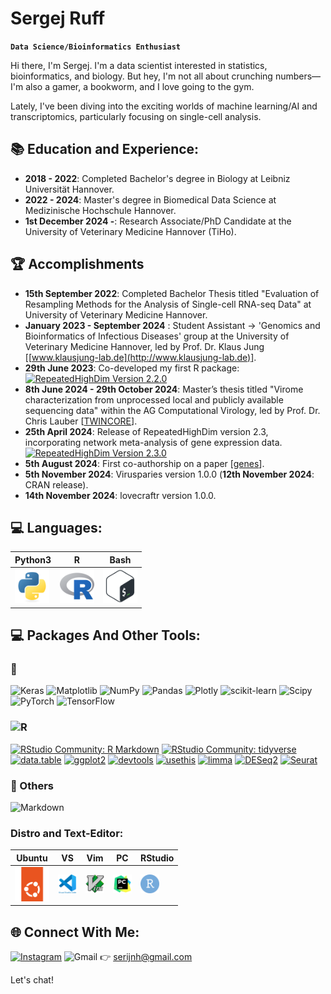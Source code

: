 # Sergej Ruff

**`Data Science/Bioinformatics Enthusiast`**


Hi there, I'm Sergej. I'm a data scientist interested in statistics, bioinformatics, and biology. But hey, I'm not all about crunching numbers—I'm also a gamer, a bookworm, and I love going to the gym.

Lately, I've been diving into the exciting worlds of machine learning/AI and transcriptomics, particularly focusing on single-cell analysis.


## 📚 Education and Experience:

- **2018 - 2022**: Completed Bachelor's degree in Biology at Leibniz Universität Hannover. 
- **2022 - 2024**: Master's degree in Biomedical Data Science at Medizinische Hochschule Hannover.
- **1st December 2024 -**: Research Associate/PhD Candidate at the University of Veterinary Medicine Hannover (TiHo).

## 🏆 Accomplishments

- **15th September 2022**: Completed Bachelor Thesis titled "Evaluation of Resampling Methods for the Analysis of Single-cell RNA-seq Data" at University of Veterinary Medicine Hannover.
- **January 2023 - September 2024** : Student Assistant -> 'Genomics and Bioinformatics of Infectious Diseases' group at the University of Veterinary Medicine Hannover, led by Prof. Dr. Klaus Jung [[www.klausjung-lab.de](http://www.klausjung-lab.de)].
- **29th June 2023**: Co-developed my first R package: [![RepeatedHighDim Version 2.2.0](https://img.shields.io/badge/RepeatedHighDim%20Version%202.2.0-On_CRAN-brightgreen)](https://cran.r-project.org/src/contrib/Archive/RepeatedHighDim/)
- **8th June 2024 - 29th October 2024**: Master’s thesis titled "Virome characterization from unprocessed local and publicly available sequencing data" within the AG Computational Virology, led by Prof. Dr. Chris Lauber [[TWINCORE](https://www.twincore.de/forschungsgruppen/experimentelle-virologie/ag-computergestuetzte-virologie/)].
- **25th April 2024**: Release of RepeatedHighDim version 2.3, incorporating network meta-analysis of gene expression data. [![RepeatedHighDim Version 2.3.0](https://img.shields.io/badge/RepeatedHighDim%20Version%202.3.0-On_CRAN-brightgreen)](https://cran.r-project.org/web/packages/RepeatedHighDim/index.html)
- **5th August 2024**: First co-authorship on a paper [[genes](https://www.mdpi.com/2073-4425/15/8/1030)].
- **5th November 2024**: Virusparies version 1.0.0 (**12th November 2024**: CRAN release).
- **14th November 2024**: lovecraftr version 1.0.0.



## 💻 Languages:

| Python3 | R | Bash| 
|----------|----------|----------|
|  <img src="https://github.com/devicons/devicon/blob/master/icons/python/python-original.svg" title="Python"  alt="Python" width="55" height="55"/> |  <img src="https://github.com/devicons/devicon/blob/master/icons/r/r-original.svg" title="R"  alt="R" width="55" height="55"/> |  <img src="https://github.com/devicons/devicon/blob/master/icons/bash/bash-original.svg" title="Bash"  alt="Bash" width="55" height="55"/> |


## 💻 Packages And Other Tools:

### 🐍 
 ![Keras](https://img.shields.io/badge/Keras-%23D00000.svg?style=for-the-badge&logo=Keras&logoColor=white) ![Matplotlib](https://img.shields.io/badge/Matplotlib-%23ffffff.svg?style=for-the-badge&logo=Matplotlib&logoColor=black) ![NumPy](https://img.shields.io/badge/numpy-%23013243.svg?style=for-the-badge&logo=numpy&logoColor=white) ![Pandas](https://img.shields.io/badge/pandas-%23150458.svg?style=for-the-badge&logo=pandas&logoColor=white) ![Plotly](https://img.shields.io/badge/Plotly-%233F4F75.svg?style=for-the-badge&logo=plotly&logoColor=white) ![scikit-learn](https://img.shields.io/badge/scikit--learn-%23F7931E.svg?style=for-the-badge&logo=scikit-learn&logoColor=white) ![Scipy](https://img.shields.io/badge/SciPy-%230C55A5.svg?style=for-the-badge&logo=scipy&logoColor=%white) ![PyTorch](https://img.shields.io/badge/PyTorch-%23EE4C2C.svg?style=for-the-badge&logo=PyTorch&logoColor=white) ![TensorFlow](https://img.shields.io/badge/TensorFlow-%23FF6F00.svg?style=for-the-badge&logo=TensorFlow&logoColor=white)

### ![R](https://img.shields.io/badge/r-%23276DC3.svg?style=for-the-badge&logo=logoColor=white)  
[![RStudio Community: R Markdown](https://img.shields.io/endpoint?url=https%3A%2F%2Frstudio.github.io%2Frstudio-shields%2Fcategory%2FR-Markdown.json)](https://community.rstudio.com/c/R-Markdown)
[![RStudio Community: tidyverse](https://img.shields.io/endpoint?url=https%3A%2F%2Frstudio.github.io%2Frstudio-shields%2Fcategory%2Ftidyverse.json)](https://community.rstudio.com/c/tidyverse)
[![data.table](https://img.shields.io/badge/data.table-%230095D5.svg?logo=R&logoColor=white)](https://github.com/Rdatatable/data.table)
[![ggplot2](https://img.shields.io/badge/ggplot2-%23276DC3.svg?logo=R&logoColor=white)](https://github.com/tidyverse/ggplot2)
[![devtools](https://img.shields.io/badge/devtools-%230267D3.svg?logo=R&logoColor=white)](https://github.com/r-lib/devtools)
[![usethis](https://img.shields.io/badge/usethis-%230267D3.svg?logo=R&logoColor=white)](https://github.com/r-lib/usethis)
[![limma](https://img.shields.io/badge/limma-%2387CEEB.svg?logo=R&logoColor=white)](https://bioconductor.org/packages/release/bioc/html/limma.html)
[![DESeq2](https://img.shields.io/badge/DESeq2-%2387CEEB.svg?logo=R&logoColor=white)](https://bioconductor.org/packages/release/bioc/html/DESeq2.html)
[![Seurat](https://img.shields.io/badge/Seurat-%2387CEEB.svg?logo=R&logoColor=white)](https://github.com/satijalab/seurat)

### 🌟 Others
 ![Markdown](https://img.shields.io/badge/markdown-%23000000.svg?style=for-the-badge&logo=markdown&logoColor=white)

### Distro and Text-Editor:

| Ubuntu | VS | Vim | PC | RStudio |
|----------|----------|----------|----------|----------|
| <img src="https://github.com/devicons/devicon/blob/master/icons/ubuntu/ubuntu-original.svg" title="Ubuntu" alt="Ubuntu" width="55" height="55"/> | <img src="https://github.com/devicons/devicon/blob/master/icons/vscode/vscode-original-wordmark.svg" title="vsc" alt="vsc" width="30" height="30"/> |<img src="https://github.com/devicons/devicon/blob/master/icons/vim/vim-original.svg" title="Vim" alt="Vim" width="30" height="30"/> | <img src="https://github.com/devicons/devicon/blob/master/icons/pycharm/pycharm-original.svg" title="PC" alt="PC" width="30" height="30"/> | <img src="https://github.com/devicons/devicon/blob/master/icons/rstudio/rstudio-original.svg" title="RStudio" alt="RStudio" width="30" height="30"/> |






## 🌐 Connect With Me:
[![Instagram](https://img.shields.io/badge/Instagram-%23E4405F.svg?logo=Instagram&logoColor=white)](https://instagram.com/sergej_ruff) 
![Gmail](https://img.shields.io/badge/Email-%23D14836.svg?logo=Gmail&logoColor=white) 👉 serijnh@gmail.com

Let's chat!


<!---
SergejRuff/SergejRuff is a ✨ special ✨ repository because its `README.md` (this file) appears on your GitHub profile.
You can click the Preview link to take a look at your changes.
--->
